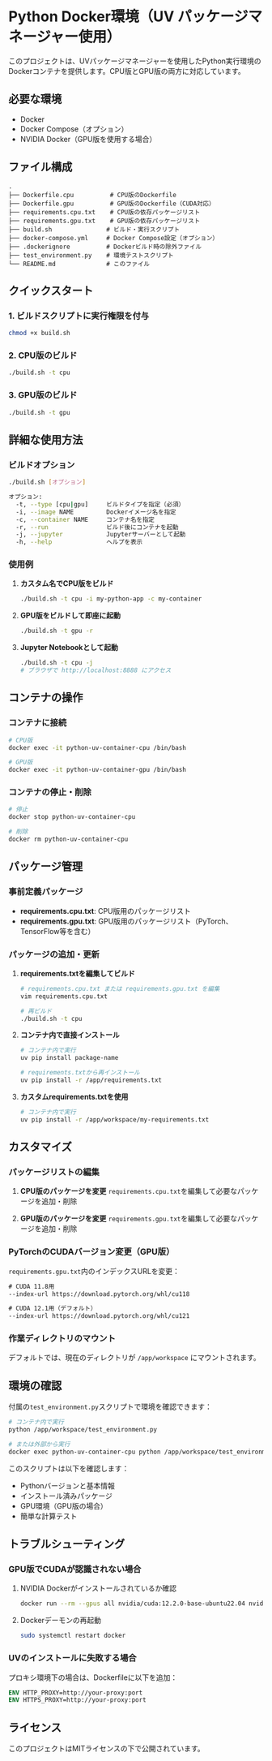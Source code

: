 # Python Docker環境（UV パッケージマネージャー使用）

このプロジェクトは、UVパッケージマネージャーを使用したPython実行環境のDockerコンテナを提供します。CPU版とGPU版の両方に対応しています。

## 必要な環境

- Docker
- Docker Compose（オプション）
- NVIDIA Docker（GPU版を使用する場合）

## ファイル構成

```
.
├── Dockerfile.cpu          # CPU版のDockerfile
├── Dockerfile.gpu          # GPU版のDockerfile（CUDA対応）
├── requirements.cpu.txt    # CPU版の依存パッケージリスト
├── requirements.gpu.txt    # GPU版の依存パッケージリスト
├── build.sh               # ビルド・実行スクリプト
├── docker-compose.yml     # Docker Compose設定（オプション）
├── .dockerignore          # Dockerビルド時の除外ファイル
├── test_environment.py    # 環境テストスクリプト
└── README.md              # このファイル
```

## クイックスタート

### 1. ビルドスクリプトに実行権限を付与

```bash
chmod +x build.sh
```

### 2. CPU版のビルド

```bash
./build.sh -t cpu
```

### 3. GPU版のビルド

```bash
./build.sh -t gpu
```

## 詳細な使用方法

### ビルドオプション

```bash
./build.sh [オプション]

オプション:
  -t, --type [cpu|gpu]     ビルドタイプを指定（必須）
  -i, --image NAME         Dockerイメージ名を指定
  -c, --container NAME     コンテナ名を指定
  -r, --run                ビルド後にコンテナを起動
  -j, --jupyter            Jupyterサーバーとして起動
  -h, --help               ヘルプを表示
```

### 使用例

1. **カスタム名でCPU版をビルド**
   ```bash
   ./build.sh -t cpu -i my-python-app -c my-container
   ```

2. **GPU版をビルドして即座に起動**
   ```bash
   ./build.sh -t gpu -r
   ```

3. **Jupyter Notebookとして起動**
   ```bash
   ./build.sh -t cpu -j
   # ブラウザで http://localhost:8888 にアクセス
   ```

## コンテナの操作

### コンテナに接続
```bash
# CPU版
docker exec -it python-uv-container-cpu /bin/bash

# GPU版
docker exec -it python-uv-container-gpu /bin/bash
```

### コンテナの停止・削除
```bash
# 停止
docker stop python-uv-container-cpu

# 削除
docker rm python-uv-container-cpu
```

## パッケージ管理

### 事前定義パッケージ

- **requirements.cpu.txt**: CPU版用のパッケージリスト
- **requirements.gpu.txt**: GPU版用のパッケージリスト（PyTorch、TensorFlow等を含む）

### パッケージの追加・更新

1. **requirements.txtを編集してビルド**
   ```bash
   # requirements.cpu.txt または requirements.gpu.txt を編集
   vim requirements.cpu.txt
   
   # 再ビルド
   ./build.sh -t cpu
   ```

2. **コンテナ内で直接インストール**
   ```bash
   # コンテナ内で実行
   uv pip install package-name
   
   # requirements.txtから再インストール
   uv pip install -r /app/requirements.txt
   ```

3. **カスタムrequirements.txtを使用**
   ```bash
   # コンテナ内で実行
   uv pip install -r /app/workspace/my-requirements.txt
   ```

## カスタマイズ

### パッケージリストの編集

1. **CPU版のパッケージを変更**
   `requirements.cpu.txt`を編集して必要なパッケージを追加・削除

2. **GPU版のパッケージを変更**
   `requirements.gpu.txt`を編集して必要なパッケージを追加・削除

### PyTorchのCUDAバージョン変更（GPU版）

`requirements.gpu.txt`内のインデックスURLを変更：
```txt
# CUDA 11.8用
--index-url https://download.pytorch.org/whl/cu118

# CUDA 12.1用（デフォルト）
--index-url https://download.pytorch.org/whl/cu121
```

### 作業ディレクトリのマウント

デフォルトでは、現在のディレクトリが `/app/workspace` にマウントされます。

## 環境の確認

付属の`test_environment.py`スクリプトで環境を確認できます：

```bash
# コンテナ内で実行
python /app/workspace/test_environment.py

# または外部から実行
docker exec python-uv-container-cpu python /app/workspace/test_environment.py
```

このスクリプトは以下を確認します：
- Pythonバージョンと基本情報
- インストール済みパッケージ
- GPU環境（GPU版の場合）
- 簡単な計算テスト

## トラブルシューティング

### GPU版でCUDAが認識されない場合

1. NVIDIA Dockerがインストールされているか確認
   ```bash
   docker run --rm --gpus all nvidia/cuda:12.2.0-base-ubuntu22.04 nvidia-smi
   ```

2. Dockerデーモンの再起動
   ```bash
   sudo systemctl restart docker
   ```

### UVのインストールに失敗する場合

プロキシ環境下の場合は、Dockerfileに以下を追加：
```dockerfile
ENV HTTP_PROXY=http://your-proxy:port
ENV HTTPS_PROXY=http://your-proxy:port
```

## ライセンス

このプロジェクトはMITライセンスの下で公開されています。